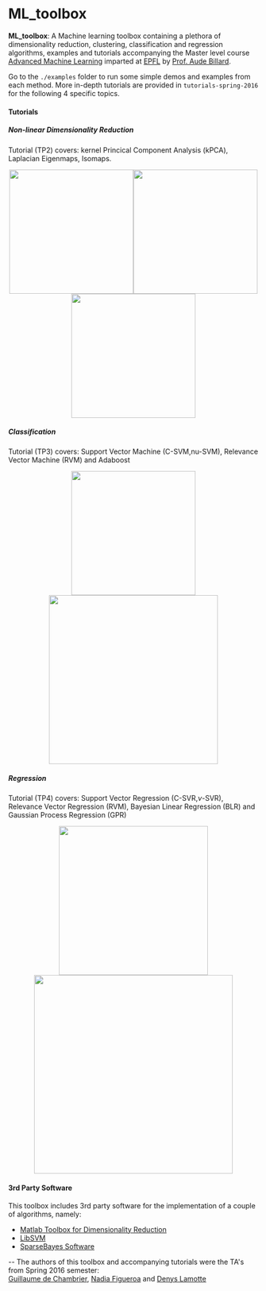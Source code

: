 # ML_toolbox

**ML_toolbox**: A Machine learning toolbox containing a plethora of dimensionality reduction, clustering, classification and regression algorithms, examples and tutorials accompanying the Master level course [Advanced Machine Learning](http://lasa.epfl.ch/teaching/lectures/ML_MSc_Advanced/index.php) imparted at [EPFL](https://www.epfl.ch/) by [Prof. Aude Billard](http://lasa.epfl.ch/).

Go to the ```./examples``` folder to run some simple demos and examples from each method. More in-depth tutorials are provided in ```tutorials-spring-2016``` for the following 4 specific topics.

#### Tutorials
##### Non-linear Dimensionality Reduction
Tutorial (TP2) covers: kernel Princical Component Analysis (kPCA), Laplacian Eigenmaps, Isomaps.

<p align="center">
<img src="https://github.com/epfl-lasa/ML_toolbox/blob/master/img/kernelPCA.png" width="250"><img src="https://github.com/epfl-lasa/ML_toolbox/blob/master/img/2D_circle.png" width="250"><img src="https://github.com/epfl-lasa/ML_toolbox/blob/master/img/2D_circle_proj_lap.png" width="250">
</p>

#####  Classification
Tutorial (TP3) covers: Support Vector Machine (C-SVM,nu-SVM), Relevance Vector Machine (RVM) and Adaboost
<p align="center">
<img src="https://github.com/epfl-lasa/ML_toolbox/blob/master/img/csvm_optimal_visual.png" width="250"><img src="https://github.com/epfl-lasa/ML_toolbox/blob/master/img/ada_50_iterations_alpha.png" width="340">
</p>


#####  Regression
Tutorial (TP4) covers: Support Vector Regression (C-SVR,$\nu$-SVR), Relevance Vector Regression (RVM), Bayesian Linear Regression (BLR) and Gaussian Process Regression (GPR)

<p align="center">
<img src="https://github.com/epfl-lasa/ML_toolbox/blob/master/img/rvr_good_kernel.png" width="300"><img src="https://github.com/epfl-lasa/ML_toolbox/blob/master/img/gp_5_0_002.png" width="400">
</p>

#### 3rd Party Software
This toolbox includes 3rd party software for the implementation of a couple of algorithms, namely:
- [Matlab Toolbox for Dimensionality Reduction](https://lvdmaaten.github.io/drtoolbox/)
- [LibSVM](https://www.csie.ntu.edu.tw/~cjlin/libsvm/)
- [SparseBayes Software](http://www.miketipping.com/downloads.htm)

--
The authors of this toolbox and accompanying tutorials were the TA's from Spring 2016 semester:  
[Guillaume de Chambrier](http://lasa.epfl.ch/people/member.php?SCIPER=213946), [Nadia Figueroa](http://lasa.epfl.ch/people/member.php?SCIPER=238387) and [Denys Lamotte](http://lasa.epfl.ch/people/member.php?SCIPER=231543)
